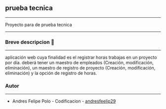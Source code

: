 ## prueba tecnica

---

Proyecto para de prueba tecnica

---

### Breve descripcion 📒

---

aplicación web cuya finalidad es el registrar horas trabajas en un proyecto por día. deberá tener un maestro de empleados (Creación, modificación, eliminación), un maestro de registro de proyecto (Creación, modificación, eliminación) y la opción de registro de horas.

### Autor

---

-   Andres Felipe Polo - Codificacion - [andresfeelip29 ](https://github.com/andresfeelip29 "andresfeelip29 ")
